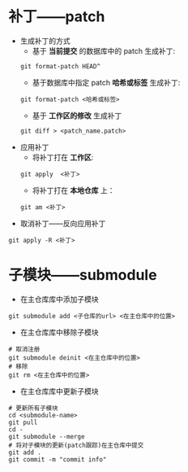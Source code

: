 # 补丁——patch
* 生成补丁的方式
    * 基于 **当前提交** 的数据库中的 patch 生成补丁:
    ```shell
    git format-patch HEAD^
    ```
    * 基于数据库中指定 patch **哈希或标签** 生成补丁:
    ```shell
    git format-patch <哈希或标签>
    ```
    * 基于 **工作区的修改** 生成补丁
    ```shell
    git diff > <patch_name.patch>
    ```
* 应用补丁
    * 将补丁打在 **工作区**:
    ```shell
    git apply  <补丁>
    ```
    * 将补丁打在 **本地仓库** 上：
    ```shell
    git am <补丁>
    ```
* 取消补丁——反向应用补丁
```shell
git apply -R <补丁>
```
# 子模块——submodule
* 在主仓库库中添加子模块
```shell
git submodule add <子仓库的url> <在主仓库中的位置>
```
* 在主仓库库中移除子模块
```shell
# 取消注册
git submodule deinit <在主仓库中的位置>
# 移除
git rm <在主仓库中的位置>
```
* 在主仓库库中更新子模块
```shell
# 更新所有子模块
cd <submodule-name>
git pull
cd -
git submodule --merge
# 将对子模块的更新(patch跟踪)在主仓库中提交
git add .
git commit -m "commit info"
```
